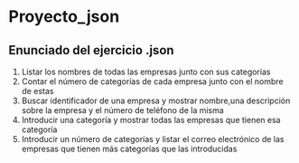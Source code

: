 # Proyecto_json
<h2>Enunciado del ejercicio .json</h2>
<ol type="1">
  <li>Listar los nombres de todas las empresas junto con sus categorías</li>
  <li>Contar el número de categorías de cada empresa junto con el nombre de estas</li>
  <li>Buscar identificador de una empresa y mostrar nombre,una descripción sobre la empresa y el número de teléfono de la misma</li>
  <li>Introducir una categoría y mostrar todas las empresas que tienen esa categoría</li>
  <li>Introducir un número de categorías y listar el correo electrónico de las empresas que tienen más categorías que las introducidas</li>
</ol>
